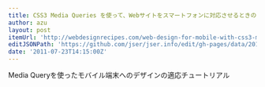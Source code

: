 ```yaml
---
title: CSS3 Media Queries を使って、Webサイトをスマートフォンに対応させるときの注意書き
author: azu
layout: post
itemUrl: 'http://webdesignrecipes.com/web-design-for-mobile-with-css3-media-queries/'
editJSONPath: 'https://github.com/jser/jser.info/edit/gh-pages/data/2011/07/index.json'
date: '2011-07-23T14:15:00Z'
---
```

Media Queryを使ったモバイル端末へのデザインの適応チュートリアル
